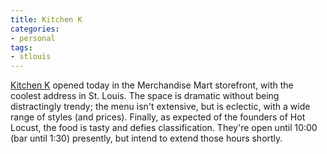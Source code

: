 ```yaml
---
title: Kitchen K
categories:
- personal
tags:
- stlouis
---
```


[Kitchen K][1] opened today in the Merchandise Mart storefront, with the coolest address in St. Louis.  The space is dramatic without being distractingly trendy; the menu isn't extensive, but is eclectic, with a wide range of styles (and prices).  Finally, as expected of the founders of Hot Locust, the food is tasty and defies classification.  They're open until 10:00 (bar until 1:30) presently, but intend to extend those hours shortly.

   [1]: http://www.kitchen-k.com/

